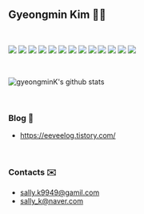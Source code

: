 ## Gyeongmin Kim 🙂✨

<br>

<img src="https://img.shields.io/badge/Javascript-F7DF1E?style=for-the-badge&logo=Javascript&logoColor=white"> <img src="https://img.shields.io/badge/html-E34F26?style=for-the-badge&logo=Mysql&logoColor=white"> <img src="https://img.shields.io/badge/css-1572B6?style=for-the-badge&logo=Mysql&logoColor=white"> <img src="https://img.shields.io/badge/Typescript-3178C6?style=for-the-badge&logo=Typescript&logoColor=white"> <img src="https://img.shields.io/badge/Node.js-339933?style=for-the-badge&logo=Node.js&logoColor=white"> <img src="https://img.shields.io/badge/Express-000000?style=for-the-badge&logo=Node.js&logoColor=white"> <img src="https://img.shields.io/badge/React.js-61DAFB?style=for-the-badge&logo=Node.js&logoColor=white"> <img src="https://img.shields.io/badge/Python-3776AB?style=for-the-badge&logo=Python&logoColor=white"> <img src="https://img.shields.io/badge/Mysql-4479A1?style=for-the-badge&logo=Mysql&logoColor=white"> <img src="https://img.shields.io/badge/MongoDB-47A248?style=for-the-badge&logo=Mysql&logoColor=white">  <img src="https://img.shields.io/badge/Elasticsearch-005571?style=for-the-badge&logo=Mysql&logoColor=white">  <img src="https://img.shields.io/badge/Sequelize-52B0E7?style=for-the-badge&logo=Mysql&logoColor=white">  <img src="https://img.shields.io/badge/Docker-2496ED?style=for-the-badge&logo=Mysql&logoColor=white"> 

<!-- <img src="https://img.shields.io/badge/Django-092E20?style=for-the-badge&logo=Python&logoColor=white">  -->


<br>


![gyeongminK's github stats](https://github-readme-stats.vercel.app/api?username=gyeongminK&theme=cobalt&show_icons=true)

<br>

### Blog 🌱
- https://eeveelog.tistory.com/

<br>

### Contacts ✉️ 
- sally.k9949@gamil.com
- sally_k@naver.com

<!--
**gyeongminK/gyeongminK** is a ✨ _special_ ✨ repository because its `README.md` (this file) appears on your GitHub profile.

Here are some ideas to get you started:

- 🔭 I’m currently working on ...
- 🌱 I’m currently learning ...
- 👯 I’m looking to collaborate on ...
- 🤔 I’m looking for help with ...
- 💬 Ask me about ...
- 📫 How to reach me: ...
- 😄 Pronouns: ...
- ⚡ Fun fact: ...
-->
